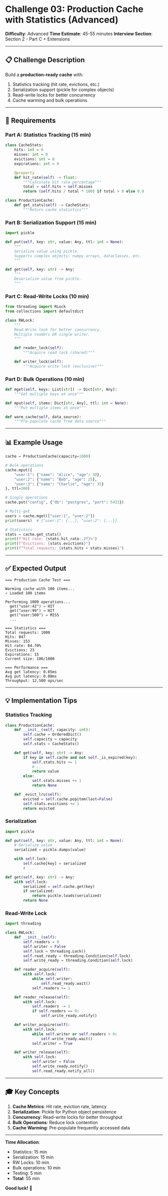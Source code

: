 # Challenge 03: Production Cache with Statistics (Advanced)

**Difficulty**: Advanced
**Time Estimate**: 45-55 minutes
**Interview Section**: Section 2 - Part C + Extensions

---

## 📋 Challenge Description

Build a **production-ready cache** with:
1. Statistics tracking (hit rate, evictions, etc.)
2. Serialization support (pickle for complex objects)
3. Read-write locks for better concurrency
4. Cache warming and bulk operations

---

## 🎯 Requirements

### Part A: Statistics Tracking (15 min)

```python
class CacheStats:
    hits: int = 0
    misses: int = 0
    evictions: int = 0
    expirations: int = 0

    @property
    def hit_rate(self) -> float:
        """Calculate hit rate percentage"""
        total = self.hits + self.misses
        return (self.hits / total * 100) if total > 0 else 0.0

class ProductionCache:
    def get_stats(self) -> CacheStats:
        """Return cache statistics"""
```

### Part B: Serialization Support (15 min)

```python
import pickle

def put(self, key: str, value: Any, ttl: int = None):
    """
    Serialize value using pickle.
    Supports complex objects: numpy arrays, dataclasses, etc.
    """

def get(self, key: str) -> Any:
    """
    Deserialize value from pickle.
    """
```

### Part C: Read-Write Locks (10 min)

```python
from threading import RLock
from collections import defaultdict

class RWLock:
    """
    Read-Write lock for better concurrency.
    Multiple readers OR single writer.
    """

    def reader_lock(self):
        """Acquire read lock (shared)"""

    def writer_lock(self):
        """Acquire write lock (exclusive)"""
```

### Part D: Bulk Operations (10 min)

```python
def mget(self, keys: List[str]) -> Dict[str, Any]:
    """Get multiple keys at once"""

def mput(self, items: Dict[str, Any], ttl: int = None):
    """Put multiple items at once"""

def warm_cache(self, data_source):
    """Pre-populate cache from data source"""
```

---

## 📊 Example Usage

```python
cache = ProductionCache(capacity=1000)

# Bulk operations
cache.mput({
    "user:1": {"name": "Alice", "age": 30},
    "user:2": {"name": "Bob", "age": 25},
    "user:3": {"name": "Charlie", "age": 35}
}, ttl=300)

# Single operations
cache.put("config", {"db": "postgres", "port": 5432})

# Multi-get
users = cache.mget(["user:1", "user:2"])
print(users)  # {"user:1": {...}, "user:2": {...}}

# Statistics
stats = cache.get_stats()
print(f"Hit rate: {stats.hit_rate:.2f}%")
print(f"Evictions: {stats.evictions}")
print(f"Total requests: {stats.hits + stats.misses}")
```

---

## ✅ Expected Output

```
=== Production Cache Test ===

Warming cache with 100 items...
✓ Loaded 100 items

Performing 1000 operations...
  get("user:42") → HIT
  get("user:99") → HIT
  get("user:500") → MISS
  ...

=== Statistics ===
Total requests: 1000
Hits: 847
Misses: 153
Hit rate: 84.70%
Evictions: 23
Expirations: 15
Current size: 100/1000

=== Performance ===
Avg get latency: 0.05ms
Avg put latency: 0.08ms
Throughput: 12,500 ops/sec
```

---

## 💡 Implementation Tips

### Statistics Tracking

```python
class ProductionCache:
    def __init__(self, capacity: int):
        self.cache = OrderedDict()
        self.capacity = capacity
        self.stats = CacheStats()

    def get(self, key: str) -> Any:
        if key in self.cache and not self._is_expired(key):
            self.stats.hits += 1
            # ...
            return value
        else:
            self.stats.misses += 1
            return None

    def _evict_lru(self):
        evicted = self.cache.popitem(last=False)
        self.stats.evictions += 1
        return evicted
```

### Serialization

```python
import pickle

def put(self, key: str, value: Any, ttl: int = None):
    # Serialize value
    serialized = pickle.dumps(value)

    with self.lock:
        self.cache[key] = serialized
        # ...

def get(self, key: str) -> Any:
    with self.lock:
        serialized = self.cache.get(key)
        if serialized:
            return pickle.loads(serialized)
        return None
```

### Read-Write Lock

```python
import threading

class RWLock:
    def __init__(self):
        self.readers = 0
        self.writer = False
        self.lock = threading.Lock()
        self.read_ready = threading.Condition(self.lock)
        self.write_ready = threading.Condition(self.lock)

    def reader_acquire(self):
        with self.lock:
            while self.writer:
                self.read_ready.wait()
            self.readers += 1

    def reader_release(self):
        with self.lock:
            self.readers -= 1
            if self.readers == 0:
                self.write_ready.notify()

    def writer_acquire(self):
        with self.lock:
            while self.writer or self.readers > 0:
                self.write_ready.wait()
            self.writer = True

    def writer_release(self):
        with self.lock:
            self.writer = False
            self.write_ready.notify()
            self.read_ready.notify_all()
```

---

## 🎓 Key Concepts

1. **Cache Metrics**: Hit rate, eviction rate, latency
2. **Serialization**: Pickle for Python object persistence
3. **Concurrency**: Read-write locks for better throughput
4. **Bulk Operations**: Reduce lock contention
5. **Cache Warming**: Pre-populate frequently accessed data

---

**Time Allocation**:
- Statistics: 15 min
- Serialization: 15 min
- RW Locks: 10 min
- Bulk operations: 10 min
- Testing: 5 min
- **Total**: 55 min

**Good luck!** 🎯
